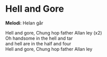 # Hell and Gore

**Melodi**: Helan går

Hell and gore, Chung hop father Allan ley (x2)  
Oh handsome in the hell and tar  
and hell are in the half and four  
Hell and gore, Chung hop father Allan ley
